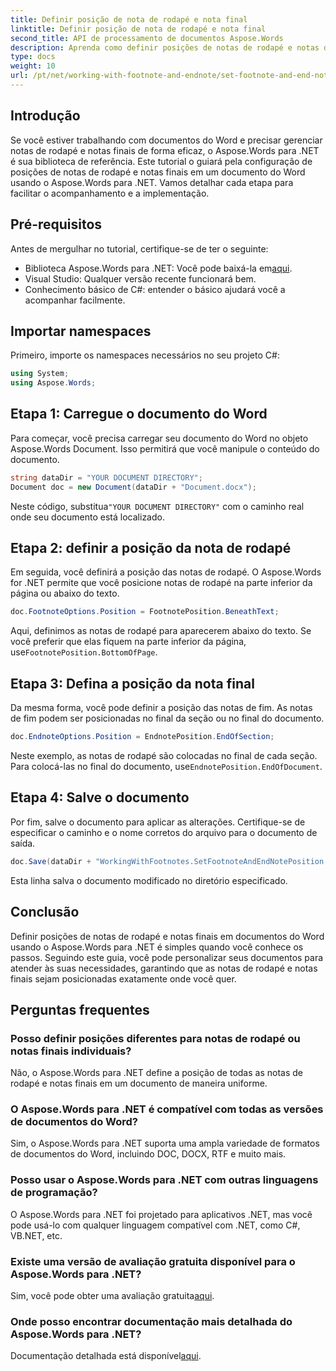 ```yaml
---
title: Definir posição de nota de rodapé e nota final
linktitle: Definir posição de nota de rodapé e nota final
second_title: API de processamento de documentos Aspose.Words
description: Aprenda como definir posições de notas de rodapé e notas de fim em documentos do Word usando o Aspose.Words para .NET com este guia passo a passo detalhado.
type: docs
weight: 10
url: /pt/net/working-with-footnote-and-endnote/set-footnote-and-end-note-position/
---
```

## Introdução

Se você estiver trabalhando com documentos do Word e precisar gerenciar notas de rodapé e notas finais de forma eficaz, o Aspose.Words para .NET é sua biblioteca de referência. Este tutorial o guiará pela configuração de posições de notas de rodapé e notas finais em um documento do Word usando o Aspose.Words para .NET. Vamos detalhar cada etapa para facilitar o acompanhamento e a implementação.

## Pré-requisitos

Antes de mergulhar no tutorial, certifique-se de ter o seguinte:

-  Biblioteca Aspose.Words para .NET: Você pode baixá-la em[aqui](https://releases.aspose.com/words/net/).
- Visual Studio: Qualquer versão recente funcionará bem.
- Conhecimento básico de C#: entender o básico ajudará você a acompanhar facilmente.

## Importar namespaces

Primeiro, importe os namespaces necessários no seu projeto C#:

```csharp
using System;
using Aspose.Words;
```

## Etapa 1: Carregue o documento do Word

Para começar, você precisa carregar seu documento do Word no objeto Aspose.Words Document. Isso permitirá que você manipule o conteúdo do documento.

```csharp
string dataDir = "YOUR DOCUMENT DIRECTORY";
Document doc = new Document(dataDir + "Document.docx");
```

Neste código, substitua`"YOUR DOCUMENT DIRECTORY"` com o caminho real onde seu documento está localizado.

## Etapa 2: definir a posição da nota de rodapé

Em seguida, você definirá a posição das notas de rodapé. O Aspose.Words for .NET permite que você posicione notas de rodapé na parte inferior da página ou abaixo do texto.

```csharp
doc.FootnoteOptions.Position = FootnotePosition.BeneathText;
```

 Aqui, definimos as notas de rodapé para aparecerem abaixo do texto. Se você preferir que elas fiquem na parte inferior da página, use`FootnotePosition.BottomOfPage`.

## Etapa 3: Defina a posição da nota final

Da mesma forma, você pode definir a posição das notas de fim. As notas de fim podem ser posicionadas no final da seção ou no final do documento.

```csharp
doc.EndnoteOptions.Position = EndnotePosition.EndOfSection;
```

 Neste exemplo, as notas de rodapé são colocadas no final de cada seção. Para colocá-las no final do documento, use`EndnotePosition.EndOfDocument`.

## Etapa 4: Salve o documento

Por fim, salve o documento para aplicar as alterações. Certifique-se de especificar o caminho e o nome corretos do arquivo para o documento de saída.

```csharp
doc.Save(dataDir + "WorkingWithFootnotes.SetFootnoteAndEndNotePosition.docx");
```

Esta linha salva o documento modificado no diretório especificado.

## Conclusão

Definir posições de notas de rodapé e notas finais em documentos do Word usando o Aspose.Words para .NET é simples quando você conhece os passos. Seguindo este guia, você pode personalizar seus documentos para atender às suas necessidades, garantindo que as notas de rodapé e notas finais sejam posicionadas exatamente onde você quer.

## Perguntas frequentes

### Posso definir posições diferentes para notas de rodapé ou notas finais individuais?

Não, o Aspose.Words para .NET define a posição de todas as notas de rodapé e notas finais em um documento de maneira uniforme.

### O Aspose.Words para .NET é compatível com todas as versões de documentos do Word?

Sim, o Aspose.Words para .NET suporta uma ampla variedade de formatos de documentos do Word, incluindo DOC, DOCX, RTF e muito mais.

### Posso usar o Aspose.Words para .NET com outras linguagens de programação?

O Aspose.Words para .NET foi projetado para aplicativos .NET, mas você pode usá-lo com qualquer linguagem compatível com .NET, como C#, VB.NET, etc.

### Existe uma versão de avaliação gratuita disponível para o Aspose.Words para .NET?

 Sim, você pode obter uma avaliação gratuita[aqui](https://releases.aspose.com/).

### Onde posso encontrar documentação mais detalhada do Aspose.Words para .NET?

 Documentação detalhada está disponível[aqui](https://reference.aspose.com/words/net/).